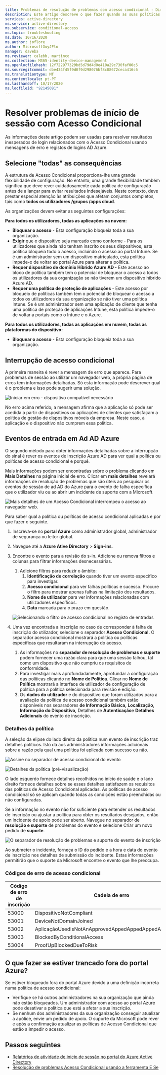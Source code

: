 ```yaml
---
title: Problemas de resolução de problemas com acesso condicional - Diretório Ativo Azure
description: Este artigo descreve o que fazer quando as suas políticas de Acesso Condicional resultam em resultados inesperados
services: active-directory
ms.service: active-directory
ms.subservice: conditional-access
ms.topic: troubleshooting
ms.date: 10/16/2020
ms.author: joflore
author: MicrosoftGuyJFlo
manager: daveba
ms.reviewer: calebb, martinco
ms.collection: M365-identity-device-management
ms.openlocfilehash: 12f722977329bd5d79d4d0e410a29c730faf00c5
ms.sourcegitcommit: dbe434f45f9d0f9d298076bf8c08672ceca416c6
ms.translationtype: MT
ms.contentlocale: pt-PT
ms.lasthandoff: 10/17/2020
ms.locfileid: "92145091"
---
```

# <a name="troubleshooting-sign-in-problems-with-conditional-access"></a>Resolver problemas de início de sessão com Acesso Condicional

As informações deste artigo podem ser usadas para resolver resultados inesperados de login relacionados com o Acesso Condicional usando mensagens de erro e registos de logins AD Azure.

## <a name="select-all-consequences"></a>Selecione "todas" as consequências

A estrutura de Acesso Condicional proporciona-lhe uma grande flexibilidade de configuração. No entanto, uma grande flexibilidade também significa que deve rever cuidadosamente cada política de configuração antes de a lançar para evitar resultados indesejáveis. Neste contexto, deve prestar especial atenção às atribuições que afetam conjuntos completos, tais como **todos os utilizadores /grupos /apps cloud**.

As organizações devem evitar as seguintes configurações:

**Para todos os utilizadores, todas as aplicações na nuvem:**

- **Bloquear o acesso** - Esta configuração bloqueia toda a sua organização.
- **Exigir** que o dispositivo seja marcado como conforme - Para os utilizadores que ainda não tenham inscrito os seus dispositivos, esta política bloqueia todo o acesso, incluindo o acesso ao portal Intune. Se é um administrador sem um dispositivo matriculado, esta política impede-o de voltar ao portal Azure para alterar a política.
- **Requer dispositivo de domínio Híbrido Azure AD -** Este acesso ao bloco de política também tem o potencial de bloquear o acesso a todos os utilizadores da sua organização se não tiverem um dispositivo híbrido Azure AD.
- **Requer uma política de proteção de aplicações** - Este acesso por bloqueio de políticas também tem o potencial de bloquear o acesso a todos os utilizadores da sua organização se não tiver uma política Intune. Se é um administrador sem uma aplicação de cliente que tenha uma política de proteção de aplicações Intune, esta política impede-o de voltar a portais como o Intune e o Azure.

**Para todos os utilizadores, todas as aplicações em nuvem, todas as plataformas do dispositivo:**

- **Bloquear o acesso** - Esta configuração bloqueia toda a sua organização.

## <a name="conditional-access-sign-in-interrupt"></a>Interrupção de acesso condicional

A primeira maneira é rever a mensagem de erro que aparece. Para problemas de sessão ao utilizar um navegador web, a própria página de erros tem informações detalhadas. Só esta informação pode descrever qual é o problema e isso pode sugerir uma solução.

![Iniciar em erro - dispositivo compatível necessário](./media/troubleshoot-conditional-access/image1.png)

No erro acima referido, a mensagem afirma que a aplicação só pode ser acedida a partir de dispositivos ou aplicações de clientes que satisfaçam a política de gestão de dispositivos móveis da empresa. Neste caso, a aplicação e o dispositivo não cumprem essa política.

## <a name="azure-ad-sign-in-events"></a>Eventos de entrada em Ad AD Azure

O segundo método para obter informações detalhadas sobre a interrupção do sinal é rever os eventos de inscrição Azure AD para ver qual a política ou políticas de acesso condicional e porquê.

Mais informações podem ser encontradas sobre o problema clicando em **Mais Detalhes** na página inicial de erro. Clicar em **mais detalhes** revelará informações de resolução de problemas que são úteis ao pesquisar os eventos de sessão de ad AD do Azure para o evento de falha específica que o utilizador viu ou ao abrir um incidente de suporte com a Microsoft.

![Mais detalhes de um Acesso Condicional interrompeu o acesso ao navegador web.](./media/troubleshoot-conditional-access/image2.png)

Para saber qual a política ou políticas de acesso condicional aplicadas e por que fazer o seguinte.

1. Inscreva-se no **portal Azure** como administrador global, administrador de segurança ou leitor global.
1. Navegue até a **Azure Ative Directory**  >  **Sign-ins**.
1. Encontre o evento para a revisão do s-in. Adicione ou remova filtros e colunas para filtrar informações desnecessárias.
   1. Adicione filtros para reduzir o âmbito:
      1. **Identificação de correlação** quando tiver um evento específico para investigar.
      1. **Acesso condicional** para ver falhas políticas e sucesso. Procure o filtro para mostrar apenas falhas na limitação dos resultados.
      1. **Nome de utilizador** para ver informações relacionadas com utilizadores específicos.
      1. **Data** marcada para o prazo em questão.

   ![Selecionando o filtro de acesso condicional no registo de entradas](./media/troubleshoot-conditional-access/image3.png)

1. Uma vez encontrada a inscrição no caso de corresponder à falha de inscrição do utilizador, selecione o separador **Acesso Condicional.** O separador acesso condicional mostrará a política ou políticas específicas que resultaram na interrupção do acesso.
   1. As informações no **separador de resolução de problemas e suporte** podem fornecer uma razão clara para que uma sessão falhou, tal como um dispositivo que não cumpriu os requisitos de conformidade.
   1. Para investigar mais aprofundadamente, aprofundar a configuração das políticas clicando no **Nome de Política**. Clicar no **Nome de Política** mostrará a interface de utilizador de configuração de política para a política selecionada para revisão e edição.
   1. Os **dados do** **utilizador** e do dispositivo que foram utilizados para a avaliação da política de acesso condicional também estão disponíveis nos separadores **de Informação Básica,** **Localização,** **Informação do Dispositivo,** Detalhes de **Autenticação**e **Detalhes Adicionais** do evento de inscrição.

### <a name="policy-details"></a>Detalhes da política

A seleção da elipse do lado direito da política num evento de inscrição traz detalhes políticos. Isto dá aos administradores informações adicionais sobre a razão pela qual uma política foi aplicada com sucesso ou não.

   ![Assine no separador de acesso condicional do evento](./media/troubleshoot-conditional-access/image5.png)

   ![Detalhes da política (pré-visualização)](./media/troubleshoot-conditional-access/policy-details.png)

O lado esquerdo fornece detalhes recolhidos no início de saúde e o lado direito fornece detalhes sobre se esses detalhes satisfazem os requisitos das políticas de Acesso Condicional aplicadas. As políticas de acesso condicional só se aplicam quando todas as condições estão preenchidas ou não configuradas.

Se a informação no evento não for suficiente para entender os resultados de inscrição ou ajustar a política para obter os resultados desejados, então um incidente de apoio pode ser aberto. Navegue no separador de **resolução e suporte** de problemas do evento e selecione Criar um novo pedido de **suporte**.

![O separador de resolução de problemas e suporte do evento de inscrição](./media/troubleshoot-conditional-access/image6.png)

Ao submeter o incidente, forneça o ID do pedido e a hora e data do evento de inscrição nos detalhes de submissão do incidente. Estas informações permitirão que o suporte da Microsoft encontre o evento que lhe preocupa.

### <a name="conditional-access-error-codes"></a>Códigos de erro de acesso condicional

| Código de erro de inscrição | Cadeia de erro |
| --- | --- |
| 53000 | DispositivoNotCompliant |
| 53001 | DeviceNotDomainJoined |
| 53002 | AplicaçãoUsedIsNotAnApprovedAppedAppedAppedAppedApped |
| 53003 | BlockedByConditionalAccess |
| 53004 | ProofUpBlockedDueToRisk |

## <a name="what-to-do-if-you-are-locked-out-of-the-azure-portal"></a>O que fazer se estiver trancado fora do portal Azure?

Se estiver bloqueado fora do portal Azure devido a uma definição incorreta numa política de acesso condicional:

- Verifique se há outros administradores na sua organização que ainda não estão bloqueados. Um administrador com acesso ao portal Azure pode desativar a política que está a afetar a sua inscrição. 
- Se nenhum dos administradores da sua organização conseguir atualizar a apólice, envie um pedido de apoio. O suporte da Microsoft pode rever e após a confirmação atualizar as políticas de Acesso Condicional que estão a impedir o acesso.

## <a name="next-steps"></a>Passos seguintes

- [Relatórios de atividade de início de sessão no portal do Azure Active Directory](../reports-monitoring/concept-sign-ins.md)
- [Resolução de problemas Acesso Condicional usando a ferramenta E Se](troubleshoot-conditional-access-what-if.md)
